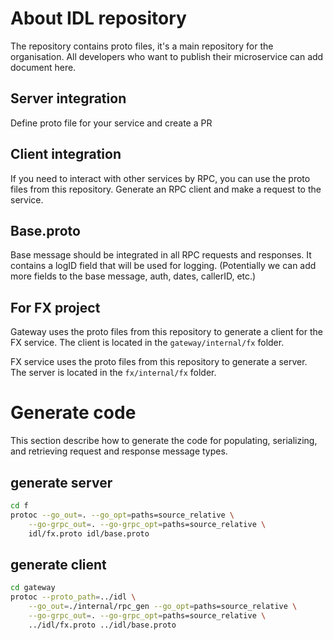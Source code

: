 # About IDL repository
The repository contains proto files, it's a main repository for the organisation. All developers who want to publish their microservice can add document here.

## Server integration
Define proto file for your service and create a PR

## Client integration
If you need to interact with other services by RPC, you can use the proto files from this repository. Generate an RPC client and make a request to the service.

## Base.proto
Base message should be integrated in all RPC requests and responses. It contains a logID field that will be used for logging.
(Potentially we can add more fields to the base message, auth, dates, callerID, etc.)

## For FX project
Gateway uses the proto files from this repository to generate a client for the FX service. The client is located in the `gateway/internal/fx` folder.

FX service uses the proto files from this repository to generate a server. The server is located in the `fx/internal/fx` folder.

# Generate code
This section describe how to generate the code for populating, serializing, and retrieving request and response message types.

## generate server
```bash
cd f
protoc --go_out=. --go_opt=paths=source_relative \
    --go-grpc_out=. --go-grpc_opt=paths=source_relative \
    idl/fx.proto idl/base.proto
```

## generate client
```bash
cd gateway
protoc --proto_path=../idl \
    --go_out=./internal/rpc_gen --go_opt=paths=source_relative \
    --go-grpc_out=. --go-grpc_opt=paths=source_relative \
    ../idl/fx.proto ../idl/base.proto
```